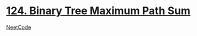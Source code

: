 # [124. Binary Tree Maximum Path Sum](https://leetcode.com/problems/binary-tree-maximum-path-sum/)

[NeetCode](https://youtu.be/Hr5cWUld4vU)
